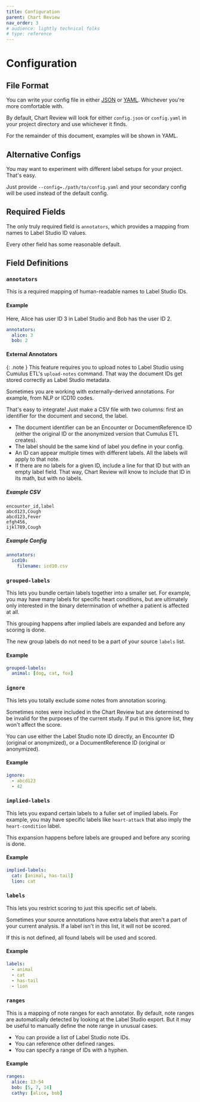 ```yaml
---
title: Configuration
parent: Chart Review
nav_order: 3
# audience: lightly technical folks
# type: reference
---
```


# Configuration

## File Format

You can write your config file in either
[JSON](https://en.wikipedia.org/wiki/JSON)
or [YAML](https://en.wikipedia.org/wiki/YAML).
Whichever you're more comfortable with.

By default, Chart Review will look for either `config.json` or `config.yaml`
in your project directory and use whichever it finds.

For the remainder of this document, examples will be shown in YAML.

## Alternative Configs
You may want to experiment with different label setups for your project.
That's easy.

Just provide `--config=./path/to/config.yaml` and your
secondary config will be used instead of the default config.

## Required Fields

The only truly required field is `annotators`,
which provides a mapping from names to Label Studio ID values.

Every other field has some reasonable default.

## Field Definitions

### `annotators`

This is a required mapping of human-readable names to Label Studio IDs.

#### Example

Here, Alice has user ID 3 in Label Studio and Bob has the user ID 2.

```yaml
annotators:
  alice: 3
  bob: 2
```

#### External Annotators

{: .note }
This feature requires you to upload notes
to Label Studio using Cumulus ETL's `upload-notes` command.
That way the document IDs get stored correctly as Label Studio metadata.

Sometimes you are working with externally-derived annotations.
For example, from NLP or ICD10 codes.

That's easy to integrate!
Just make a CSV file with two columns:
first an identifier for the document and second, the label.

- The document identifier can be an Encounter or DocumentReference ID
  (either the original ID or the anonymized version that Cumulus ETL creates).
- The label should be the same kind of label you define in your config.
- An ID can appear multiple times with different labels. All the labels will apply to that note.
- If there are no labels for a given ID, include a line for that ID but with an empty label field.
  That way, Chart Review will know to include that ID in its math, but with no labels.

##### Example CSV
```csv
encounter_id,label
abcd123,Cough
abcd123,Fever
efgh456,
ijkl789,Cough
```

##### Example Config
```yaml
annotators:
  icd10:
    filename: icd10.csv
```

### `grouped-labels`

This lets you bundle certain labels together into a smaller set.
For example, you may have many labels for specific heart conditions, but
are ultimately only interested in the binary determination of whether a patient is affected at all.

This grouping happens after implied labels are expanded and before any scoring is done.

The new group labels do not need to be a part of your source `labels` list.

#### Example
```yaml
grouped-labels:
  animal: [dog, cat, fox]
```

### `ignore`

This lets you totally exclude some notes from annotation scoring.

Sometimes notes were included in the Chart Review but are determined to be invalid for the
purposes of the current study.
If put in this ignore list, they won't affect the score.

You can use either the Label Studio note ID directly,
an Encounter ID (original or anonymized),
or a DocumentReference ID (original or anonymized).

#### Example
```yaml
ignore:
  - abcd123
  - 42
```

### `implied-labels`

This lets you expand certain labels to a fuller set of implied labels.
For example, you may have specific labels like `heart-attack`
that also imply the `heart-condition` label.

This expansion happens before labels are grouped and before any scoring is done.

#### Example

```yaml
implied-labels:
  cat: [animal, has-tail]
  lion: cat
```

### `labels`

This lets you restrict scoring to just this specific set of labels.

Sometimes your source annotations have extra labels that aren't a part of your current analysis.
If a label isn't in this list, it will not be scored.

If this is not defined, all found labels will be used and scored.

#### Example

```yaml
labels:
  - animal
  - cat
  - has-tail
  - lion
```

### `ranges`

This is a mapping of note ranges for each annotator.
By default, note ranges are automatically detected by looking at the Label Studio export.
But it may be useful to manually define the note range in unusual cases.

- You can provide a list of Label Studio note IDs.
- You can reference other defined ranges.
- You can specify a range of IDs with a hyphen.

#### Example

```yaml
ranges:
  alice: 13-54
  bob: [5, 7, 14]
  cathy: [alice, bob]
```